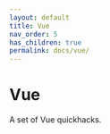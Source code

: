 ```yaml
---
layout: default
title: Vue
nav_order: 5
has_children: true
permalink: docs/vue/
---
```


# Vue

A set of Vue quickhacks.
